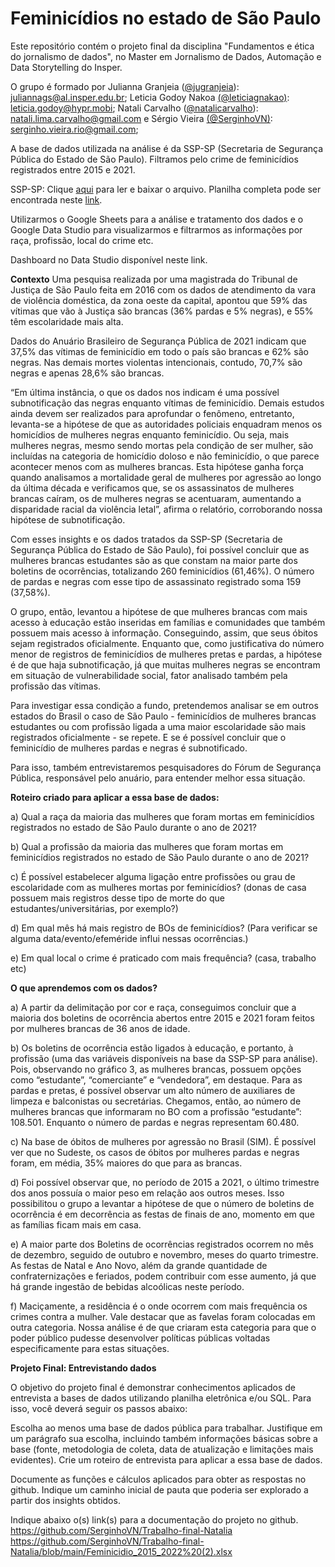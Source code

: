 # Feminicídios no estado de São Paulo
Este repositório contém o projeto final da disciplina "Fundamentos e ética do jornalismo de dados", no Master em Jornalismo de Dados, Automação e Data Storytelling do Insper. 

O grupo é formado por Julianna Granjeia ([@jugranjeia](https://github.com/jugranjeia)): juliannags@al.insper.edu.br; Leticia Godoy Nakoa [(@leticiagnakao)](https://github.com/leticiagnakao): leticia.godoy@hypr.mobi; Natali Carvalho ([@natalicarvalho](https://github.com/natalicarvalho)): natali.lima.carvalho@gmail.com e Sérgio Vieira [(@SerginhoVN)](https://github.com/SerginhoVN): serginho.vieira.rio@gmail.com; 

A base de dados utilizada na análise é da SSP-SP (Secretaria de Segurança Pública do Estado de São Paulo). Filtramos pelo crime de feminicídios registrados entre 2015 e 2021.

SSP-SP: Clique [aqui](https://github.com/SerginhoVN/Trabalho-final-Natalia/blob/main/Feminicidio_2015_2022%20(2).xlsx) para ler e baixar o arquivo.
Planilha completa pode ser encontrada neste [link](http://www.ssp.sp.gov.br/transparenciassp/Consulta.aspx).

Utilizarmos o Google Sheets para a análise e tratamento dos dados e o Google Data Studio para visualizarmos e filtrarmos as informações por raça, profissão, local do crime etc.

Dashboard no Data Studio disponível neste link.

**Contexto**
Uma pesquisa realizada por uma magistrada do Tribunal de Justiça de São Paulo feita em 2016 com os dados de atendimento da vara de violência doméstica, da zona oeste da capital, apontou que 59% das vítimas que vão à Justiça são brancas (36% pardas e 5% negras), e 55% têm escolaridade mais alta.

Dados do Anuário Brasileiro de Segurança Pública de 2021 indicam que 37,5% das vítimas de feminicídio em todo o país são brancas e 62% são negras. Nas demais mortes violentas intencionais, contudo, 70,7% são negras e apenas 28,6% são brancas. 

“Em última instância, o que os dados nos indicam é uma possível subnotificação das negras enquanto vítimas de feminicídio. Demais estudos ainda devem ser realizados para aprofundar o fenômeno, entretanto, levanta-se a hipótese de que as autoridades policiais enquadram menos os homicídios de mulheres negras enquanto feminicídio. Ou seja, mais mulheres negras, mesmo sendo mortas pela condição de ser mulher, são incluídas na categoria de homicídio doloso e não feminicídio, o que parece acontecer menos com as mulheres brancas. Esta hipótese ganha força quando analisamos a mortalidade geral de mulheres por agressão ao longo da última década e verificamos que, se os assassinatos de mulheres brancas caíram, os de mulheres negras se acentuaram, aumentando a disparidade racial da violência letal”, afirma o relatório, corroborando nossa hipótese de subnotificação.
 
Com esses insights e os dados tratados da SSP-SP (Secretaria de Segurança Pública do Estado de São Paulo), foi possível concluir que as mulheres brancas estudantes são as que constam na maior parte dos boletins de ocorrências, totalizando 260 feminicídios (61,46%). O número de pardas e negras com esse tipo de assassinato registrado soma 159 (37,58%). 

O grupo, então, levantou a hipótese de que mulheres brancas com mais acesso à educação estão inseridas em famílias e comunidades que também possuem mais acesso à informação. Conseguindo, assim, que seus óbitos sejam registrados oficialmente. Enquanto que, como justificativa do número menor de registros de feminicídios de mulheres pretas e pardas, a hipótese é de que haja subnotificação, já que muitas mulheres negras se encontram em situação de vulnerabilidade social, fator analisado também pela profissão das vítimas.

Para investigar essa condição a fundo, pretendemos analisar se em outros estados do Brasil o caso de São Paulo - feminicídios de mulheres brancas estudantes ou com profissão ligada a uma maior escolaridade são mais registrados oficialmente - se repete. E se é possível concluir que o feminicídio de mulheres pardas e negras é subnotificado.

Para isso, também entrevistaremos pesquisadores do Fórum de Segurança Pública, responsável pelo anuário, para entender melhor essa situação.

**Roteiro criado para aplicar a essa base de dados:**

a) Qual a raça da maioria das mulheres que foram mortas em feminicídios registrados no estado de São Paulo durante o ano de 2021?

b)  Qual a profissão da maioria das mulheres que foram mortas em feminicídios registrados no estado de São Paulo durante o ano de 2021?

c) É possível estabelecer alguma ligação entre profissões ou grau de escolaridade com as mulheres mortas por feminicídios? (donas de casa possuem mais registros desse tipo de morte do que estudantes/universitárias, por exemplo?)

d) Em qual mês há mais registro de BOs de feminicídios? (Para verificar se alguma data/evento/efeméride influi nessas ocorrências.)

e) Em qual local o crime é praticado com mais frequência? (casa, trabalho etc)

**O que aprendemos com os dados?**

a) A partir da delimitação por cor e raça, conseguimos concluir que a maioria dos boletins de ocorrência abertos entre 2015 e 2021 foram feitos por mulheres brancas de 36 anos de idade.

b) Os boletins de ocorrência estão ligados à educação, e portanto, à profissão (uma das variáveis disponíveis na base da SSP-SP para análise). Pois, observando no gráfico 3, as mulheres brancas, possuem opções como “estudante”, “comerciante” e “vendedora”, em destaque. Para as pardas e pretas, é possível observar um alto número de auxiliares de limpeza e balconistas ou secretárias. Chegamos, então, ao número de mulheres brancas que informaram no BO com a profissão “estudante”: 108.501. Enquanto o número de pardas e negras representam 60.480.

c) Na base de óbitos de mulheres por agressão no Brasil (SIM). É possível ver que no Sudeste, os casos de óbitos por mulheres pardas e negras foram, em média, 35% maiores do que para as brancas.
 
d) Foi possível observar que, no período de 2015 a 2021, o último trimestre dos anos possuía o maior peso em relação aos outros meses. Isso possibilitou o grupo a levantar a hipótese de que o número de boletins de ocorrência é em decorrência as festas de finais de ano, momento em que as famílias ficam mais em casa.

e) A maior parte dos Boletins de ocorrências registrados ocorrem no mês de dezembro, seguido de outubro e novembro, meses do quarto trimestre. As festas de Natal e Ano Novo, além da grande quantidade de confraternizações e feriados, podem contribuir com esse aumento, já que há grande ingestão de bebidas alcoólicas neste período.

f) Maciçamente, a residência é o onde ocorrem com mais frequência os crimes contra a mulher. Vale destacar que as favelas foram colocadas em outra categoria. Nossa análise é de que criaram esta categoria para que o poder público pudesse desenvolver políticas públicas voltadas especificamente para estas situações. 

**Projeto Final: Entrevistando dados**

O objetivo do projeto final é demonstrar conhecimentos aplicados de entrevista a bases de dados utilizando planilha eletrônica e/ou SQL. Para isso, você deverá seguir os passos abaixo:

Escolha ao menos uma base de dados pública para trabalhar. Justifique em um parágrafo sua escolha, incluindo também informações básicas sobre a base (fonte, metodologia de coleta, data de atualização e limitações mais evidentes). Crie um roteiro de entrevista para aplicar a essa base de dados.

Documente as funções e cálculos aplicados para obter as respostas no github.
Indique um caminho inicial de pauta que poderia ser explorado a partir dos insights obtidos.

Indique abaixo o(s) link(s) para a documentação do projeto no github.
https://github.com/SerginhoVN/Trabalho-final-Natalia
https://github.com/SerginhoVN/Trabalho-final-Natalia/blob/main/Feminicidio_2015_2022%20(2).xlsx
